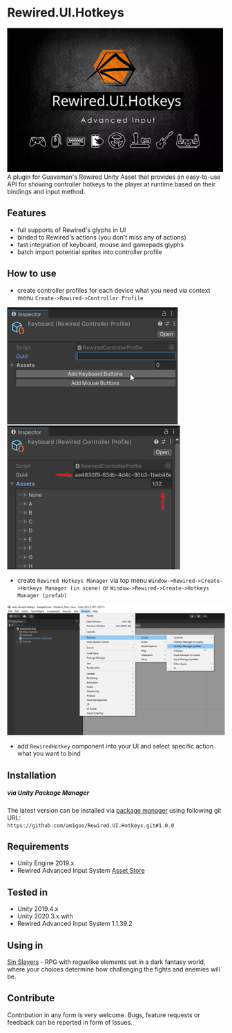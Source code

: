 # Rewired.UI.Hotkeys
<img src="Readme/logo.png" alt="logo" width=500 height=auto/>
A plugin for Guavaman's Rewired Unity Asset that provides an easy-to-use API for showing controller hotkeys to the player at runtime based on their bindings and input method.

## Features
- full supports of Rewired's glyphs in UI
- binded to Rewired's actions (you don't miss any of actions)
- fast integration of keyboard, mouse and gamepads glyphs
- batch import potential sprites into controller profile

## How to use
- create controller profiles for each device what you need via context menu `Create->Rewired->Controller Profile`
<img src="Readme/profile_keyboard_before.png" alt="profile_keyboard_before" width=400 height=auto/>
<img src="Readme/profile_keyboard_after.png" alt="profile_keyboard_after" width=400 height=auto/>

- create `Rewired Hotkeys Manager` via top menu `Window->Rewired->Create->Hotkeys Manager (in scene)` or `Window->Rewired->Create->Hotkeys Manager (prefab)`
<img src="Readme/menu_create_hotkeys_manager.png" alt="menu_create_hotkeys_manager" width=800 height=auto/>

- add `RewiredHotkey` component into your UI and select specific action what you want to bind

## Installation
##### via Unity Package Manager
The latest version can be installed via [package manager](https://docs.unity3d.com/Manual/upm-ui-giturl.html) using following git URL: \
`https://github.com/am1goo/Rewired.UI.Hotkeys.git#1.0.0`

## Requirements
- Unity Engine 2019.x
- Rewired Advanced Input System [Asset Store](https://assetstore.unity.com/packages/tools/utilities/rewired-21676)

## Tested in
- Unity 2019.4.x
- Unity 2020.3.x
with
- Rewired Advanced Input System 1.1.39.2
  
## Using in
[Sin Slayers](https://www.gog.com/en/game/sin_slayers) - RPG with roguelike elements set in a dark fantasy world, where your choices determine how challenging the fights and enemies will be.

## Contribute
Contribution in any form is very welcome. Bugs, feature requests or feedback can be reported in form of Issues.
